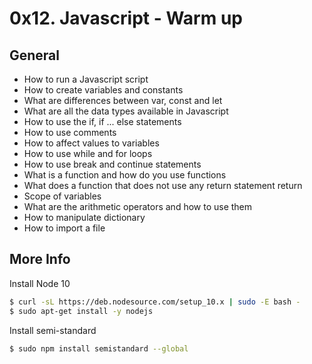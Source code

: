 # 0x12. Javascript - Warm up
## General
* How to run a Javascript script
* How to create variables and constants
* What are differences between var, const and let
* What are all the data types available in Javascript
* How to use the if, if ... else statements
* How to use comments
* How to affect values to variables
* How to use while and for loops
* How to use break and continue statements
* What is a function and how do you use functions
* What does a function that does not use any return statement return
* Scope of variables
* What are the arithmetic operators and how to use them
* How to manipulate dictionary
* How to import a file

## More Info
Install Node 10
```sh
$ curl -sL https://deb.nodesource.com/setup_10.x | sudo -E bash -
$ sudo apt-get install -y nodejs
```
Install semi-standard
```sh
$ sudo npm install semistandard --global
```